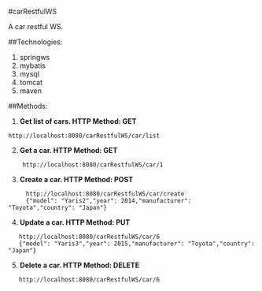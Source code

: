 #carRestfulWS

A car restful WS. 

##Technologies:

1. springws
2. mybatis
3. mysql
4. tomcat
5. maven

##Methods:

1. 	**Get list of cars. HTTP Method: GET**
```
http://localhost:8080/carRestfulWS/car/list
```

2. 	**Get a car. HTTP Method: GET**
```
    http://localhost:8080/carRestfulWS/car/1 
```

3. **Create a car. HTTP Method: POST**
```
	 http://localhost:8080/carRestfulWS/car/create 
	 {"model": "Yaris2","year": 2014,"manufacturer": "Toyota","country": "Japan"}
```

4. **Update a car. HTTP Method: PUT**
```
   http://localhost:8080/carRestfulWS/car/6 
   {"model": "Yaris3","year": 2015,"manufacturer": "Toyota","country": "Japan"}
```

5. **Delete a car. HTTP Method: DELETE**
```
   http://localhost:8080/carRestfulWS/car/6
```